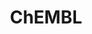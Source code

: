 ---
bigquery: https://console.cloud.google.com/bigquery?p=patents-public-data&d=ebi_chembl&page=dataset
citation: '"The ChEMBL database in 2017." Anna Gaulton, Anne Hersey, Michał Nowotka,
  A Patrícia Bento, Jon Chambers, David Mendez, Prudence Mutowo, Francis Atkinson,
  Louisa J Bellis, Elena Cibrián-Uhalte, Mark Davies, Nathan Dedman, Anneli Karlsson,
  María Paula Magariños, John P Overington, George Papadatos, Ines Smit, Andrew R
  Leach Nucleic acids Research (2017) 45 (Database Issue), D945-D954'
contributors: European Bioinformatics Institute
cost: None
description: ChEMBL Data is a manually curated database of small molecules used in
  drug discovery, including information about existing patented drugs.
documentation: 'schema: https://www.ebi.ac.uk/chembl/db_schema


  '
last_edit: Mon, 04 Apr 2022 19:07:30 GMT
location: https://console.cloud.google.com/marketplace/product/google_patents_public_datasets/chembl
maintained_by: EMBL-EBI, an outstation of European Molecular Biology Laboratory
related_publications: '

  ChEMBL: towards direct deposition of bioassay data.


  Mendez D, Gaulton A, Bento AP, Chambers J, De Veij M, Félix E, Magariños MP, Mosquera
  JF, Mutowo P, Nowotka M, Gordillo-Marañón M, Hunter F, Junco L, Mugumbate G, Rodriguez-Lopez
  M, Atkinson F, Bosc N, Radoux CJ, Segura-Cabrera A, Hersey A, Leach AR.


  — Nucleic Acids Res. 2019; 47(D1):D930-D940. doi: 10.1093/nar/gky1075

  '
schema_fields: '[''assay_tissue'', ''indication_class'', ''site_name'', ''component_type'',
  ''annotation'', ''record_id'', ''sei'', ''l7'', ''src_compound_id'', ''homologue'',
  ''compsyn_id'', ''acd_logp'', ''bao_format'', ''assay_test_type'', ''pref_name'',
  ''type'', ''cell_source_organism'', ''enzyme_tid'', ''prodrug'', ''assay_strain'',
  ''polymer_flag'', ''major_class'', ''ddd_value'', ''activity_comment'', ''cell_description'',
  ''selectivity_comment'', ''mutation'', ''class_level'', ''cidx'', ''num_ro5_violations'',
  ''biocomp_id'', ''sequence'', ''level1_description'', ''relationship_type'', ''patent_expire_date'',
  ''who_extra'', ''cellosaurus_id'', ''confidence_score'', ''ingredient'', ''authors'',
  ''component_id'', ''irac_code'', ''mw_freebase'', ''version'', ''assay_tax_id'',
  ''abstract'', ''hbd'', ''level3_description'', ''warning_type'', ''domain_name'',
  ''protein_class_desc'', ''sitecomp_id'', ''approval_date'', ''path'', ''dosed_ingredient'',
  ''curation_comment'', ''patent_no'', ''mol_irac_id'', ''ref_type'', ''job_id'',
  ''acd_most_apka'', ''assay_cell_type'', ''met_id'', ''assay_type'', ''caloha_id'',
  ''smarts'', ''previous_company'', ''status'', ''efo_term'', ''withdrawn_reason'',
  ''parent_type'', ''site_id'', ''bei'', ''full_molformula'', ''cx_logd'', ''res_stem_id'',
  ''predbind_id'', ''data_validity_comment'', ''compound_name'', ''smid'', ''isoform'',
  ''cl_lincs_id'', ''mc_organism'', ''met_conversion'', ''met_comment'', ''warning_id'',
  ''active_molregno'', ''domain_description'', ''structure_type'', ''aromatic_rings'',
  ''l4'', ''l8'', ''ref_url'', ''level4'', ''hbd_lipinski'', ''updated_by'', ''ddd_units'',
  ''max_phase_for_ind'', ''active_ingredient'', ''standard_units'', ''warning_description'',
  ''units'', ''hba_lipinski'', ''substrate_record_id'', ''source_domain_id'', ''domain_id'',
  ''withdrawn_year'', ''qed_weighted'', ''mc_target_name'', ''molecular_mechanism'',
  ''subgroup'', ''first_in_class'', ''relationship_desc'', ''submission_date'', ''parent_id'',
  ''component_synonym'', ''stem_class'', ''who_name'', ''oc_id'', ''cx_most_bpka'',
  ''alert_id'', ''src_description'', ''src_id'', ''formulation_id'', ''availability_type'',
  ''publication_number'', ''qudt_units'', ''year'', ''cell_source_tissue'', ''targcomp_id'',
  ''level5'', ''trade_name'', ''tbl'', ''ro3_pass'', ''le'', ''text_value'', ''parameter_value'',
  ''cpd_str_alert_id'', ''assay_category'', ''mechanism_comment'', ''organism'', ''downgraded'',
  ''applicant_full_name'', ''parenteral'', ''target_type'', ''delist_flag'', ''normal_range_min'',
  ''confidence'', ''cx_most_apka'', ''mesh_id'', ''cx_logp'', ''research_stem'', ''disease_efficacy'',
  ''chembl_id'', ''protclasssyn_id'', ''oral'', ''target_desc'', ''prod_pat_id'',
  ''creation_date'', ''withdrawn_class'', ''last_page'', ''assay_id'', ''frac_class_id'',
  ''ap_id'', ''mol_hrac_id'', ''max_phase'', ''short_name'', ''published_relation'',
  ''aidx'', ''usan_year'', ''pathway_id'', ''alert_name'', ''synonyms'', ''ref_id'',
  ''level2'', ''drug_record_id'', ''targrel_id'', ''last_active'', ''ad_type'', ''priority'',
  ''doc_id'', ''enzyme_name'', ''set_name'', ''value'', ''as_id'', ''parent_go_id'',
  ''standard_inchi'', ''usan_substem'', ''entity_id'', ''uberon_id'', ''acd_most_bpka'',
  ''species_group_flag'', ''issue'', ''stat'', ''upper_value'', ''metref_id'', ''withdrawn_country'',
  ''class_type'', ''first_page'', ''acd_logd'', ''potential_duplicate'', ''product_id'',
  ''withdrawn_flag'', ''uo_units'', ''end_position'', ''standard_value'', ''rtb'',
  ''idx'', ''go_id'', ''variant_id'', ''cell_ontology_id'', ''volume'', ''patent_id'',
  ''level4_description'', ''updated_on'', ''molecule_type'', ''topical'', ''num_alerts'',
  ''parent_molregno'', ''related_tid'', ''assay_param_id'', ''assay_subcellular_fraction'',
  ''psa'', ''first_approval'', ''definition'', ''label'', ''curated_by'', ''hba'',
  ''chebi_par_id'', ''stem'', ''title'', ''therapeutic_flag'', ''domain_type'', ''molecular_species'',
  ''l5'', ''src_assay_id'', ''usan_stem'', ''relation'', ''normal_range_max'', ''hrac_code'',
  ''l2'', ''level3'', ''nda_type'', ''black_box_warning'', ''dosage_form'', ''comp_class_id'',
  ''bto_id'', ''usan_stem_definition'', ''doc_type'', ''mecref_id'', ''std_act_id'',
  ''rgid'', ''direct_interaction'', ''usan_stem_id'', ''src_short_name'', ''cell_name'',
  ''molfile'', ''alogp'', ''strength'', ''mw_monoisotopic'', ''standard_flag'', ''drug_product_flag'',
  ''company'', ''atc_code'', ''assay_desc'', ''published_value'', ''sequence_md5sum'',
  ''mol_atc_id'', ''prediction_method'', ''hrac_class_id'', ''natural_product'', ''country'',
  ''mol_frac_id'', ''drugind_id'', ''description'', ''canonical_smiles'', ''tid'',
  ''start_position'', ''standard_type'', ''db_source'', ''patent_use_code'', ''db_version'',
  ''comments'', ''bao_id'', ''chirality'', ''helm_notation'', ''compound_key'', ''mec_id'',
  ''warning_class'', ''syn_type'', ''tissue_id'', ''level2_description'', ''molsyn_id'',
  ''route'', ''entity_type'', ''l1'', ''cell_id'', ''published_units'', ''protein_class_id'',
  ''drug_substance_flag'', ''orig_description'', ''ddd_admr'', ''mesh_heading'', ''doi'',
  ''action_type'', ''journal'', ''standard_relation'', ''mechanism_of_action'', ''target_mapping'',
  ''published_type'', ''standard_text_value'', ''standard_upper_value'', ''activity_count'',
  ''activity_id'', ''pubmed_id'', ''cell_source_tax_id'', ''clo_id'', ''heavy_atoms'',
  ''irac_class_id'', ''ass_cls_map_id'', ''co_stem_id'', ''mc_target_type'', ''alert_set_id'',
  ''l6'', ''indref_id'', ''ddd_id'', ''assay_class_id'', ''accession'', ''actsm_id'',
  ''level1'', ''binding_site_comment'', ''ddd_comment'', ''assay_organism'', ''warnref_id'',
  ''mc_target_accession'', ''metabolite_record_id'', ''name'', ''inorganic_flag'',
  ''pathway_key'', ''tid_fixed'', ''pchembl_value'', ''source'', ''assay_source'',
  ''bao_endpoint'', ''num_lipinski_ro5_violations'', ''tax_id'', ''parameter_type'',
  ''relationship'', ''result_flag'', ''protein_class_synonym'', ''efo_id'', ''mc_tax_id'',
  ''lle'', ''ridx'', ''log_id'', ''compd_id'', ''frac_code'', ''full_mwt'', ''warning_country'',
  ''molregno'', ''warning_year'', ''site_residues'', ''comp_go_id'', ''l3'', ''innovator_company'',
  ''toid'', ''standard_inchi_key'', ''aspect'']'
shortname: chembl
tags:
- biotechnology
- health
- chemical
- bioinformatics
- medical
terms_of_use: CC BY-SA 3.0
title: ChEMBL
uuid: e232a192-965c-4ec9-904c-155b6dfe56c5
---